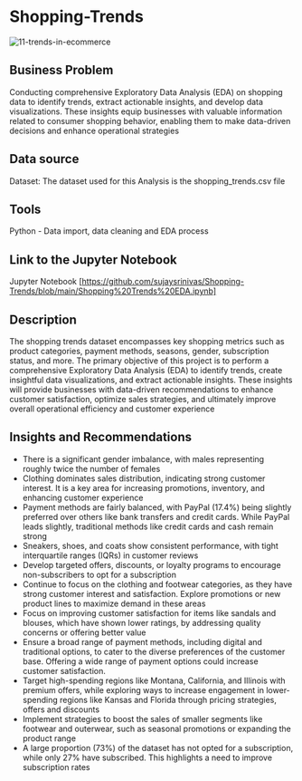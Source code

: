 # Shopping-Trends

  ![11-trends-in-ecommerce](https://github.com/user-attachments/assets/6d8f799b-554f-481c-b29b-1042b05f092c)

## Business Problem

Conducting comprehensive Exploratory Data Analysis (EDA) on shopping data to identify trends, extract actionable insights, and develop data visualizations. These insights equip businesses with valuable information related to consumer shopping behavior, enabling them to make data-driven decisions and enhance operational strategies

## Data source

Dataset: The dataset used for this Analysis is the shopping_trends.csv file

## Tools

Python - Data import, data cleaning and EDA process

## Link to the Jupyter Notebook

Jupyter Notebook [https://github.com/sujaysrinivas/Shopping-Trends/blob/main/Shopping%20Trends%20EDA.ipynb]

## Description

The shopping trends dataset encompasses key shopping metrics such as product categories, payment methods, seasons, gender, subscription status, and more. The primary objective of this project is to perform a comprehensive Exploratory Data Analysis (EDA) to identify trends, create insightful data visualizations, and extract actionable insights. These insights will provide businesses with data-driven recommendations to enhance customer satisfaction, optimize sales strategies, and ultimately improve overall operational efficiency and customer experience

## Insights and Recommendations

* There is a significant gender imbalance, with males representing roughly twice the number of females
* Clothing dominates sales distribution, indicating strong customer interest. It is a key area for increasing promotions, inventory, and enhancing customer             experience
* Payment methods are fairly balanced, with PayPal (17.4%) being slightly preferred over others like bank transfers and credit cards. While PayPal leads slightly,      traditional methods like credit cards and cash remain strong
* Sneakers, shoes, and coats show consistent performance, with tight interquartile ranges (IQRs) in customer reviews
* Develop targeted offers, discounts, or loyalty programs to encourage non-subscribers to opt for a subscription
* Continue to focus on the clothing and footwear categories, as they have strong customer interest and satisfaction. Explore promotions or new product lines to         maximize demand in these areas
* Focus on improving customer satisfaction for items like sandals and blouses, which have shown lower ratings, by addressing quality concerns or offering better value
* Ensure a broad range of payment methods, including digital and traditional options, to cater to the diverse preferences of the customer base. Offering a wide range   of payment options could increase customer satisfaction.
* Target high-spending regions like Montana, California, and Illinois with premium offers, while exploring ways to increase engagement in lower-spending regions like   Kansas and Florida through pricing strategies, offers and discounts
* Implement strategies to boost the sales of smaller segments like footwear and outerwear, such as seasonal promotions or expanding the product range
* A large proportion (73%) of the dataset has not opted for a subscription, while only 27% have subscribed. This highlights a need to improve subscription rates






